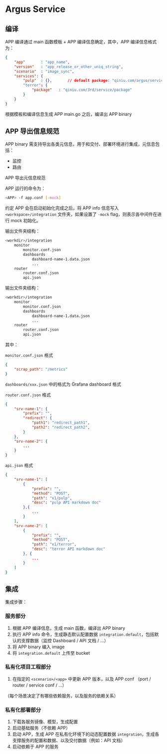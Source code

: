 # Argus Service

## 编译

APP 编译通过 main 函数模板 + APP 编译信息确定，其中，APP 编译信息格式为：

```json
{
    "app"       : "app_name",
    "version"   : "app_release_or_other_uniq_string",
    "scenario"  : "image_sync",
    "services": {
        "pulp"  : {},       // default package: "qiniu.com/argus/service/service/image/pulp/image_sync"
        "terror": {
            "package"   : "qiniu.com/3rd/service/package"
        }
    }
}
```

根据模板和编译信息生成 APP main.go 之后，编译出 APP binary

## APP 导出信息规范

APP binary 需支持导出各类元信息，用于和交付、部署环境进行集成，元信息包括：

* 监控
* 路由

APP 导出元信息规范

APP 运行的命令为：

```bash
<APP> -f app.conf [-mock]
```

约定 APP 会在启动初始化完成之后，将 APP info 信息写入 `<workspace>/integration` 文件夹，如果设置了 `-mock` flag，则表示各中间件在进行 mock 初始化。

输出文件夹结构：

```bash
<workdir>/integration
    monitor
        monitor.conf.json
        dashboards
            dashboard-name-1.data.json
            ...
    router
        router.conf.json
        api.json
```

输出文件夹结构：

```bash
<workdir>/integration
    monitor
        monitor.conf.json
        dashboards
            dashboard-name-1.data.json
            ...
    router
        router.conf.json
        api.json
```

其中：

`monitor.conf.json` 格式

```json
{
    "scrap_path": "/metrics"
}
```

`dashboards/xxx.json` 中的格式为 Grafana dashboard 格式

`router.conf.json` 格式

```json
{
    "srv-name-1": {
        "prefix": "",
        "redirect": {
            "path1": "redirect_path1",
            "path2": "redirect_path2",
        }
    },
    "srv-name-2": {
        ...
    }
}
```

`api.json` 格式

```json
{
    "srv-name-1": [
        {
            "prefix": "",
            "method": "POST",
            "path": "v1/pulp",
            "desc": "pulp API markdown doc"
        },{
            ...
        }
    ],
    "srv-name-2": [
        {
            "prefix": "",
            "method": "POST",
            "path": "v1/terror",
            "desc": "terror API markdown doc"
        }, {
            ...
        }
    ]
}
```

## 集成

集成步骤：

### 服务部分

1. 根据 APP 编译信息，生成 main 函数，编译出 APP binary
2. 执行 APP info 命令，生成静态默认配置数据 `integration.default`，包括默认的支撑数据（监控 Dashboard / API 文档 / ...）
3. 将 APP binary 编入 image
4. 将 `integration.default` 上传至 bucket

### 私有化项目工程部分

1. 在指定的 `<scenario>/<app>` 中更新 APP 版本，以及 APP conf （port / router / service conf / ...）

（每个场景决定了有哪些依赖服务，以及服务的依赖关系）

### 私有化部署部分

1. 下载各服务镜像、模型，生成配置
2. 启动基础服务（不依赖 APP）
3. 启动 APP，生成 APP 在私有化环境下的动态配置数据 `integration`，生成各支撑服务的配置和数据、以及交付数据（例如：API 文档）
4. 启动依赖于 APP 的服务